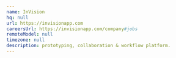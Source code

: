```yaml
---
name: InVision
hq: null
url: https://invisionapp.com
careersUrl: https://invisionapp.com/company#jobs
remoteModel: null
timezone: null
description: prototyping, collaboration & workflow platform.
---
```

